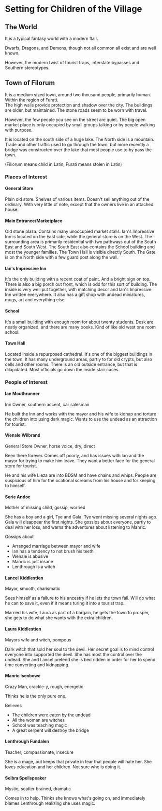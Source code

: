# Setting for Children of the Village

## The World

It is a typical fantasy world with a modern flair.

Dwarfs, Dragons, and Demons, though not all common all exist and are well known.

However, the modern twist of tourist traps, interstate bypasses and Southern stereotypes.

## Town of Filorum

It is a medium sized town, around two thousand people, primarily human. Within the region of Furati.  
The high walls provide protection and shadow over the city. The buildings are older, but maintained. The stone roads seem to be worn with travel.

However, the few people you see on the street are quiet. The big open market place is only occupied by small groups talking or by people walking with purpose.

It is located on the south side of a huge lake. The North side is a mountain. Trade and other traffic used to go through the town, but more recently a bridge was constructed over the lake that most people use to by pass the town.  

(Filiorum means child in Latin, Furati means stolen in Latin)

### Places of Interest

#### General Store

Plain old store. Shelves of various items. Doesn't sell anything out of the ordinary. With very little of note, except that the owners live in an attached house.

#### Main Entrance/Marketplace

Old stone plaza. Contains many unoccupied market stalls. Ian's Impressive Inn is located on the East side, while the general store is on the West. The surrounding area is primarily residential with two pathways out of the South East and South West. The South East also contains the School building and most the younger families. The Town Hall is visible directly South. The Gate is on the North side with a few guard post along the wall.

#### Ian's Impressive Inn

It's the only building with a recent coat of paint. And a bright sign on top. There is also a big porch out front, which is odd for this sort of building. The inside is very well put together, with matching decor and Ian's Impressive Inn written everywhere. It also has a gift shop with undead miniatures, mugs, art and everything else.

#### School

It's a small building with enough room for about twenty students. Desk are neatly organized, and there are many books. Kind of like old west one room school.

#### Town Hall

Located inside a repurposed cathedral. It's one of the biggest buildings in the town. It has many underground areas, partly to for old crypts, but also cells and other rooms. There is an old outside entrance, but that is dilapidated. Most officials go down the inside stair cases.

### People of Interest

#### Ian Mouthrunner

Inn Owner, southern accent, car salesman

He built the Inn and works with the mayor and his wife to kidnap and torture the children into using dark magic. Wants to use the undead as an attraction for tourist.

#### Wenale Wilbrand

General Store Owner, horse voice, dry, direct

Been there forever. Comes off poorly, and has issues with Ian and the mayor for trying to make him leave. They want a better face for the general store for tourist.

He and his wife Lieza are into BDSM and have chains and whips. People are suspicious of him for the ocational screams from his house and for keeping to himself.

#### Serie Andoc

Mother of missing child, gossip, worried

She has a boy and a girl, Tye and Gala. Tye went missing several nights ago. Gala will disappear the first nights. She gossips about everyone, partly to deal with her loss, and warns the adventures about listening to Manric.

Gossips about
- Arranged marriage between mayor and wife
- Ian has a tendency to not brush his teeth
- Wenale is abusive
- Manric is just insane
- Lenthrough is a witch

#### Lancel Kiddlestien

Mayor, smooth, charismatic

Sees himself as a failure to his ancestry if he lets the town fail. Will do what he can to save it, even if it means turing it into a tourist trap.

Married his wife, Laura as part of a bargain, he gets the town to prosper, she gets to do what she wants with the extra children.

#### Laura Kiddlestien

Mayors wife and witch, pompous

Dark witch that sold her soul to the devil. Her secret goal is to mind control everyone into supported the devil. She has most the control over the undead. She and Lancel pretend she is bed ridden in order for her to spend time converting and kidnapping.

#### Manric Isenbowe

Crazy Man, crackle-y, rough, energetic

Thinks he is the only pure one.

Believes
- The children were eaten by the undead
- All the woman are witches
- School was teaching magic
- A great serpent will destroy the bridge

#### Lenthrough Fundalen

Teacher, compassionate, insecure

She is a mage, but keeps that private in fear that people will hate her. She loves education and her children. Not sure who is doing it.

#### Selbra Spellspeaker

Mystic, scatter brained, dramatic

Comes in to help. Thinks she knows what's going on, and immediately blames Lenthrough realizing she uses magic.  
